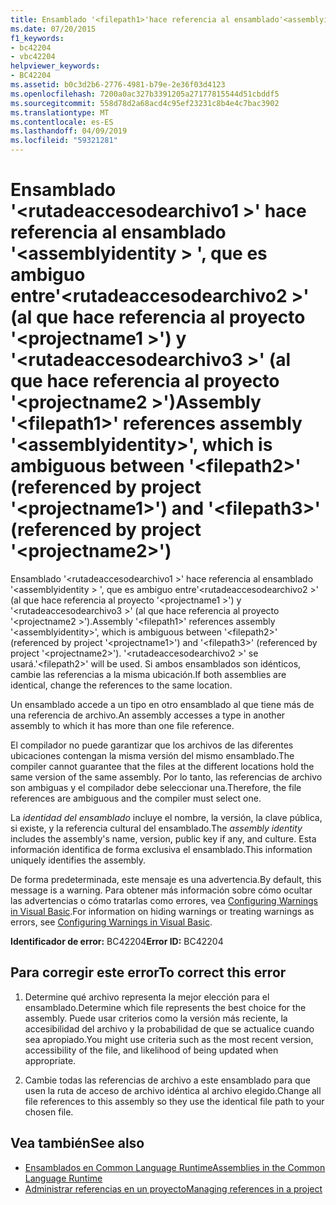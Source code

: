 ```yaml
---
title: Ensamblado '<filepath1>'hace referencia al ensamblado'<assemblyidentity>', que es ambiguo entre'<filepath2>' (al que hace referencia al proyecto '<projectname1>') y '<filepath3>' (al que hace referencia al proyecto '<projectname2>')
ms.date: 07/20/2015
f1_keywords:
- bc42204
- vbc42204
helpviewer_keywords:
- BC42204
ms.assetid: b0c3d2b6-2776-4981-b79e-2e36f03d4123
ms.openlocfilehash: 7200a0ac327b3391205a27177815544d51cbddf5
ms.sourcegitcommit: 558d78d2a68acd4c95ef23231c8b4e4c7bac3902
ms.translationtype: MT
ms.contentlocale: es-ES
ms.lasthandoff: 04/09/2019
ms.locfileid: "59321281"
---
```

# <a name="assembly-filepath1-references-assembly-assemblyidentity-which-is-ambiguous-between-filepath2-referenced-by-project-projectname1-and-filepath3-referenced-by-project-projectname2"></a><span data-ttu-id="580a5-102">Ensamblado '\<rutadeaccesodearchivo1 >' hace referencia al ensamblado '\<assemblyidentity > ', que es ambiguo entre'\<rutadeaccesodearchivo2 >' (al que hace referencia al proyecto '\<projectname1 >') y '\<rutadeaccesodearchivo3 >' (al que hace referencia al proyecto '\<projectname2 >')</span><span class="sxs-lookup"><span data-stu-id="580a5-102">Assembly '\<filepath1>' references assembly '\<assemblyidentity>', which is ambiguous between '\<filepath2>' (referenced by project '\<projectname1>') and '\<filepath3>' (referenced by project '\<projectname2>')</span></span>
<span data-ttu-id="580a5-103">Ensamblado '\<rutadeaccesodearchivo1 >' hace referencia al ensamblado '\<assemblyidentity > ', que es ambiguo entre'\<rutadeaccesodearchivo2 >' (al que hace referencia al proyecto '\<projectname1 >') y '\<rutadeaccesodearchivo3 >' (al que hace referencia al proyecto '\<projectname2 >').</span><span class="sxs-lookup"><span data-stu-id="580a5-103">Assembly '\<filepath1>' references assembly '\<assemblyidentity>', which is ambiguous between '\<filepath2>' (referenced by project '\<projectname1>') and '\<filepath3>' (referenced by project '\<projectname2>').</span></span> <span data-ttu-id="580a5-104">'\<rutadeaccesodearchivo2 >' se usará.</span><span class="sxs-lookup"><span data-stu-id="580a5-104">'\<filepath2>' will be used.</span></span> <span data-ttu-id="580a5-105">Si ambos ensamblados son idénticos, cambie las referencias a la misma ubicación.</span><span class="sxs-lookup"><span data-stu-id="580a5-105">If both assemblies are identical, change the references to the same location.</span></span>  
  
 <span data-ttu-id="580a5-106">Un ensamblado accede a un tipo en otro ensamblado al que tiene más de una referencia de archivo.</span><span class="sxs-lookup"><span data-stu-id="580a5-106">An assembly accesses a type in another assembly to which it has more than one file reference.</span></span>  
  
 <span data-ttu-id="580a5-107">El compilador no puede garantizar que los archivos de las diferentes ubicaciones contengan la misma versión del mismo ensamblado.</span><span class="sxs-lookup"><span data-stu-id="580a5-107">The compiler cannot guarantee that the files at the different locations hold the same version of the same assembly.</span></span> <span data-ttu-id="580a5-108">Por lo tanto, las referencias de archivo son ambiguas y el compilador debe seleccionar una.</span><span class="sxs-lookup"><span data-stu-id="580a5-108">Therefore, the file references are ambiguous and the compiler must select one.</span></span>  
  
 <span data-ttu-id="580a5-109">La *identidad del ensamblado* incluye el nombre, la versión, la clave pública, si existe, y la referencia cultural del ensamblado.</span><span class="sxs-lookup"><span data-stu-id="580a5-109">The *assembly identity* includes the assembly's name, version, public key if any, and culture.</span></span> <span data-ttu-id="580a5-110">Esta información identifica de forma exclusiva el ensamblado.</span><span class="sxs-lookup"><span data-stu-id="580a5-110">This information uniquely identifies the assembly.</span></span>  
  
 <span data-ttu-id="580a5-111">De forma predeterminada, este mensaje es una advertencia.</span><span class="sxs-lookup"><span data-stu-id="580a5-111">By default, this message is a warning.</span></span> <span data-ttu-id="580a5-112">Para obtener más información sobre cómo ocultar las advertencias o cómo tratarlas como errores, vea [Configuring Warnings in Visual Basic](/visualstudio/ide/configuring-warnings-in-visual-basic).</span><span class="sxs-lookup"><span data-stu-id="580a5-112">For information on hiding warnings or treating warnings as errors, see [Configuring Warnings in Visual Basic](/visualstudio/ide/configuring-warnings-in-visual-basic).</span></span>  
  
 <span data-ttu-id="580a5-113">**Identificador de error:** BC42204</span><span class="sxs-lookup"><span data-stu-id="580a5-113">**Error ID:** BC42204</span></span>  
  
## <a name="to-correct-this-error"></a><span data-ttu-id="580a5-114">Para corregir este error</span><span class="sxs-lookup"><span data-stu-id="580a5-114">To correct this error</span></span>  
  
1. <span data-ttu-id="580a5-115">Determine qué archivo representa la mejor elección para el ensamblado.</span><span class="sxs-lookup"><span data-stu-id="580a5-115">Determine which file represents the best choice for the assembly.</span></span> <span data-ttu-id="580a5-116">Puede usar criterios como la versión más reciente, la accesibilidad del archivo y la probabilidad de que se actualice cuando sea apropiado.</span><span class="sxs-lookup"><span data-stu-id="580a5-116">You might use criteria such as the most recent version, accessibility of the file, and likelihood of being updated when appropriate.</span></span>  
  
2. <span data-ttu-id="580a5-117">Cambie todas las referencias de archivo a este ensamblado para que usen la ruta de acceso de archivo idéntica al archivo elegido.</span><span class="sxs-lookup"><span data-stu-id="580a5-117">Change all file references to this assembly so they use the identical file path to your chosen file.</span></span>  
  
## <a name="see-also"></a><span data-ttu-id="580a5-118">Vea también</span><span class="sxs-lookup"><span data-stu-id="580a5-118">See also</span></span>

- [<span data-ttu-id="580a5-119">Ensamblados en Common Language Runtime</span><span class="sxs-lookup"><span data-stu-id="580a5-119">Assemblies in the Common Language Runtime</span></span>](../../framework/app-domains/assemblies-in-the-common-language-runtime.md)
- [<span data-ttu-id="580a5-120">Administrar referencias en un proyecto</span><span class="sxs-lookup"><span data-stu-id="580a5-120">Managing references in a project</span></span>](/visualstudio/ide/managing-references-in-a-project)
